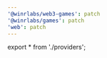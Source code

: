 ```yaml
---
'@winrlabs/web3-games': patch
'@winrlabs/games': patch
'web': patch
---
```


export \* from './providers';
